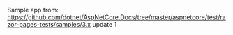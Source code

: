 Sample app from: https://github.com/dotnet/AspNetCore.Docs/tree/master/aspnetcore/test/razor-pages-tests/samples/3.x
update 1
